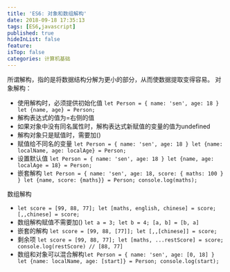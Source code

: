 ```yaml
---
title: 'ES6: 对象和数组解构'
date: 2018-09-18 17:35:13
tags: [ES6,javascript]
published: true
hideInList: false
feature: 
isTop: false
categories: 计算机基础
---
```


所谓解构，指的是将数据结构分解为更小的部分，从而使数据提取变得容易。 对象解构：

*   使用解构时，必须提供初始化值 `let Person = { name: 'sen', age: 18 } let {name, age} = Person;`
*   解构表达式的值为=右侧的值
*   如果对象中没有同名属性时，解构表达式新赋值的变量的值为undefined
*   解构对象只是赋值时，需要加()
*   赋值给不同名的变量 `let Person = { name: 'sen', age: 18 } let {name: localName, age: localAge} = Person;`
*   设置默认值 `let Person = { name: 'sen', age: 18 } let {name, age: localAge = 18} = Person; `
*   嵌套解构 `let Person = { name: 'sen', age: 18, score: { maths: 100 } } let {name, score: {maths}} = Person; console.log(maths); `

数组解构

*   `let score = [99, 88, 77]; let [maths, english, chinese] = score; [,,chinese] = score;`
*   数组解构赋值不需要加()  `let a = 3; let b = 4; [a, b] = [b, a] `
*   嵌套的解构 `let score = [99, 88, [77]]; let [,,[chinese]] = score; `
*   剩余项 `let score = [99, 88, 77]; let [maths, ...restScore] = score; console.log(restScore) // [88, 77] `
*   数组和对象可以混合解构` let Person = { name: 'sen', age: [0, 18] } let {name: localName, age: [start]} = Person; console.log(start); `